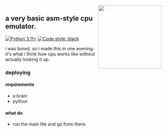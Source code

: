 <a href="https://www.deviantart.com/3xxlizzyxx3/art/Hatsune-Miku-954419978">
  <img src="https://github.com/xjunko/fake-asm/assets/44401509/8221a6bb-6540-49ed-b7f0-1c4df7a2b6fd"  height="200" align="right" style="float: right; margin: 0 10px 0 0;" >
</a>

## a very basic asm-style cpu emulator.

[![Python 3.11+](https://img.shields.io/badge/python-3.11+-blue.svg)](https://www.python.org/downloads/)
[![Code style: black](https://img.shields.io/badge/code%20style-black-000000.svg)](https://github.com/ambv/black)

i was bored, so i made this in one evening. it's what i think how cpu works like without actually looking it up.

### deploying

#### requirements
- a brain
- python

#### what do
- run the main file and go from there.
